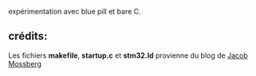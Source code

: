 expérimentation avec blue pill et bare C.

crédits:
--------

Les fichiers **makefile**, **startup.c** et **stm32.ld** provienne du blog de [Jacob Mossberg](https://jacobmossberg.se/posts/2018/08/11/run-c-program-bare-metal-on-arm-cortex-m3.html)
